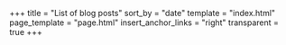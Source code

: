 +++
title = "List of blog posts"
sort_by = "date"
template = "index.html"
page_template = "page.html"
insert_anchor_links = "right"
transparent = true
+++
